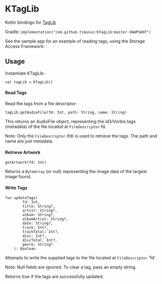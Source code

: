 # KTagLib

Kotlin bindings for [TagLib](https://github.com/taglib/taglib)

Gradle:
`implementation("com.github.timusus:KTagLib:master-SNAPSHOT")`

See the sample app for an example of reading tags, using the Storage Access Framework.


## Usage ##

Instantiate KTagLib:

`val tagLib = KTagLib()`

#### Read Tags ####

Read the tags from a file descriptor:

`tagLib.getAudioFile(fd: Int, path: String, name: String)`

This returns an AudioFile object, representing the id3/Vorbis tags (metadata) of the file located at `FileDescriptor` fd.

Note: Only the `FileDescriptor` (fd) is used to retrieve the tags. The path and name are just metadata.


#### Retrieve Artwork ####

`getArtwork(fd: Int)`

Returns a `ByteArray` (or null) representing the image data of the largest image found.


#### Write Tags ####

    fun updateTags(
            fd: Int,
            title: String?,
            artist: String?,
            album: String?,
            albumArtist: String?,
            date: String?,
            track: Int?,
            trackTotal: Int?,
            disc: Int?,
            discTotal: Int?,
            genre: String?
        ): Boolean

Attempts to write the supplied tags to the file located at `FileDescriptor` 'fd'.

Note: Null fields are ignored. To clear a tag, pass an empty string.

Returns true if the tags are successfully updated.

